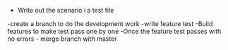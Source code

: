 - Write out the scenario i a test file

-create a branch to do the development work
-write feature test
-Build features to make test pass one by one
-Once the feature test passes with no errors - merge branch with master